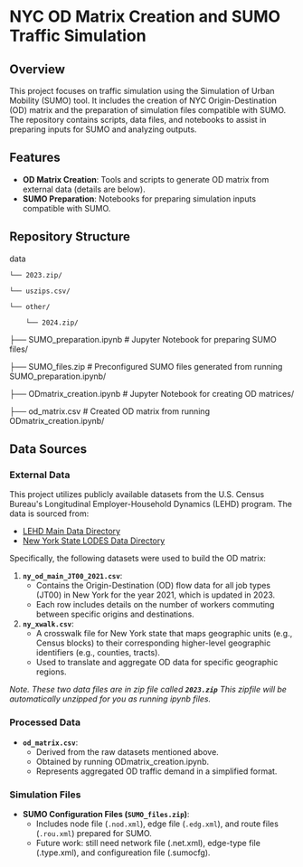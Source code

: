 # NYC OD Matrix Creation and SUMO Traffic Simulation

## Overview
This project focuses on traffic simulation using the Simulation of Urban Mobility (SUMO) tool. It includes the creation of NYC Origin-Destination (OD) matrix and the preparation of simulation files compatible with SUMO. The repository contains scripts, data files, and notebooks to assist in preparing inputs for SUMO and analyzing outputs.

## Features
- **OD Matrix Creation**: Tools and scripts to generate OD matrix from external data (details are below).
- **SUMO Preparation**: Notebooks for preparing simulation inputs compatible with SUMO.

## Repository Structure

data

    └── 2023.zip/
    
    └── uszips.csv/
    
    └── other/
        
        └── 2024.zip/

   ├── SUMO_preparation.ipynb # Jupyter Notebook for preparing SUMO files/

   ├── SUMO_files.zip # Preconfigured SUMO files generated from running SUMO_preparation.ipynb/
   
   ├── ODmatrix_creation.ipynb # Jupyter Notebook for creating OD matrices/

   ├── od_matrix.csv # Created OD matrix from running ODmatrix_creation.ipynb/

## Data Sources

### External Data
This project utilizes publicly available datasets from the U.S. Census Bureau's Longitudinal Employer-Household Dynamics (LEHD) program. The data is sourced from:

- [LEHD Main Data Directory](https://lehd.ces.census.gov/data/)
- [New York State LODES Data Directory](https://lehd.ces.census.gov/data/lodes/LODES8/ny/)

Specifically, the following datasets were used to build the OD matrix:
1. **`ny_od_main_JT00_2021.csv`**:
   - Contains the Origin-Destination (OD) flow data for all job types (JT00) in New York for the year 2021, which is updated in 2023.
   - Each row includes details on the number of workers commuting between specific origins and destinations.
2. **`ny_xwalk.csv`**:
   - A crosswalk file for New York state that maps geographic units (e.g., Census blocks) to their corresponding higher-level geographic identifiers (e.g., counties, tracts).
   - Used to translate and aggregate OD data for specific geographic regions.

*Note. These two data files are in zip file called **`2023.zip`** This zipfile will be automatically unzipped for you as running ipynb files.*

### Processed Data
- **`od_matrix.csv`**:
  - Derived from the raw datasets mentioned above.
  - Obtained by running ODmatrix_creation.ipynb.
  - Represents aggregated OD traffic demand in a simplified format.

### Simulation Files
- **SUMO Configuration Files (`SUMO_files.zip`)**:
  - Includes node file (`.nod.xml`), edge file (`.edg.xml`), and route files (`.rou.xml`) prepared for SUMO.
  - Future work: still need network file (.net.xml), edge-type file (.type.xml), and configureation file (.sumocfg).





